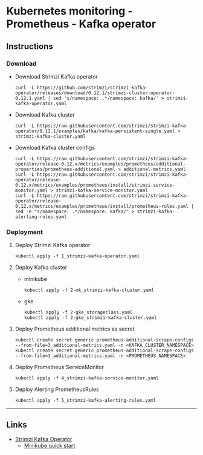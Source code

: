 # Kubernetes monitoring - Prometheus - Kafka operator

## Instructions

### Download

* Download Strimzi Kafka operator
	```
	curl -L https://github.com/strimzi/strimzi-kafka-operator/releases/download/0.12.1/strimzi-cluster-operator-0.12.1.yaml | sed 's/namespace: .*/namespace: kafka/' > strimzi-kafka-operator.yaml
	```

* Download Kafka cluster
	```
	curl -L https://raw.githubusercontent.com/strimzi/strimzi-kafka-operator/0.12.1/examples/kafka/kafka-persistent-single.yaml > strimzi-kafka-cluster.yaml
	```

* Download Kafka cluster configs
	```
	curl -L https://raw.githubusercontent.com/strimzi/strimzi-kafka-operator/release-0.12.x/metrics/examples/prometheus/additional-properties/prometheus-additional.yaml > additional-metrics.yaml
	curl -L https://raw.githubusercontent.com/strimzi/strimzi-kafka-operator/release-0.12.x/metrics/examples/prometheus/install/strimzi-service-monitor.yaml > strimzi-kafka-service-monitor.yaml
	curl -L https://raw.githubusercontent.com/strimzi/strimzi-kafka-operator/release-0.12.x/metrics/examples/prometheus/install/prometheus-rules.yaml | sed -e "s/namespace: .*/namespace: kafka/" > strimzi-kafka-alerting-rules.yaml
	```

### Deployment

1. Deploy Strimzi Kafka operator
	```
	kubectl apply -f 1_strimzi-kafka-operator.yaml
	```

2. Deploy Kafka cluster
	* minikube
		```
		kubectl apply -f 2-mk_strimzi-kafka-cluster.yaml
		```
	* gke
		```
		kubectl apply -f 2-gke_storageclass.yaml
		kubectl apply -f 2-gke_strimzi-kafka-cluster.yaml
		```

3. Deploy Prometheus additional metrics as secret
	```
	kubectl create secret generic prometheus-additional-scrape-configs --from-file=3_additional-metrics.yaml -n <KAFKA_CLUSTER_NAMESPACE>
	kubectl create secret generic prometheus-additional-scrape-configs --from-file=3_additional-metrics.yaml -n <PROMETHEUS_NAMESPACE>
	```

4. Deploy Prometheus ServiceMonitor
	```
	kubectl apply -f 4_strimzi-kafka-service-monitor.yaml
	```

5. Deploy Alerting PrometheusRules
	```
	kubectl apply -f 5_strimzi-kafka-alerting-rules.yaml
	```

---

## Links
* [Strimzi Kafka Operator](https://github.com/strimzi/strimzi-kafka-operator/)
  * [Minikube quick start](https://strimzi.io/quickstarts/minikube/)
